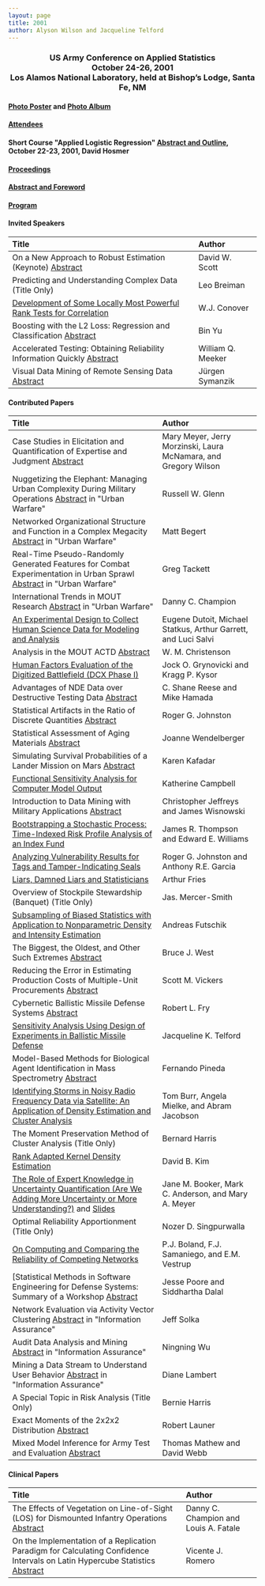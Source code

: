 ```yaml
---
layout: page
title: 2001
author: Alyson Wilson and Jacqueline Telford
---
```

<div align="center"><h3>US Army Conference on Applied Statistics<br>
October 24-26, 2001<br>
Los Alamos National Laboratory, held at Bishop’s Lodge, Santa Fe, NM</h3></div>


#### [Photo Poster](https://alysongwilson.github.io/ACAS/DOE6/2001.pdf) and [Photo Album](https://alysongwilson.github.io/ACAS/ACAS01/Photos/Photos.html)

#### [Attendees](https://alysongwilson.github.io/ACAS/ACAS01/Attendee2001.pdf)

#### Short Course "Applied Logistic Regression" [Abstract and Outline](https://alysongwilson.github.io/ACAS/DOE6/Master01.pdf#page=10), October 22-23, 2001, David Hosmer

#### [Proceedings](https://alysongwilson.github.io/ACAS/DOE6/Master01.pdf#page=1)

#### [Abstract and Foreword](https://alysongwilson.github.io/ACAS/DOE6/Master01.pdf#page=8)

#### [Program](https://alysongwilson.github.io/ACAS/DOE6/Master01.pdf#page=3)


#### Invited Speakers

| Title | Author |
| :--- | :--- |
| On a New Approach to Robust Estimation (Keynote) [Abstract](https://alysongwilson.github.io/ACAS/DOE6/Master01.pdf#page=12) | David W. Scott |
| Predicting and Understanding Complex Data (Title Only) | Leo Breiman |
| [Development of Some Locally Most Powerful Rank Tests for Correlation](https://alysongwilson.github.io/ACAS/DOE6/Master01.pdf#page=88) | W.J. Conover |
| Boosting with the L2 Loss: Regression and Classification [Abstract](https://alysongwilson.github.io/ACAS/DOE6/Master01.pdf#page=110) | Bin Yu |
| Accelerated Testing: Obtaining Reliability Information Quickly [Abstract](https://alysongwilson.github.io/ACAS/DOE6/Master01.pdf#page=181) | William Q. Meeker |
| Visual Data Mining of Remote Sensing Data [Abstract](https://alysongwilson.github.io/ACAS/DOE6/Master01.pdf#page=183) | Jürgen Symanzik |


#### Contributed Papers

| Title | Author |
| :--- | :--- |
| Case Studies in Elicitation and Quantification of Expertise and Judgment [Abstract](https://alysongwilson.github.io/ACAS/DOE6/Master01.pdf#page=12) | Mary Meyer, Jerry Morzinski, Laura McNamara, and Gregory Wilson |
| Nuggetizing the Elephant: Managing Urban Complexity During Military Operations [Abstract](https://alysongwilson.github.io/ACAS/DOE6/Master01.pdf#page=14) in "Urban Warfare" | Russell W. Glenn |
| Networked Organizational Structure and Function in a Complex Megacity [Abstract](https://alysongwilson.github.io/ACAS/DOE6/Master01.pdf#page=14) in "Urban Warfare" | Matt Begert |
| Real-Time Pseudo-Randomly Generated Features for Combat Experimentation in Urban Sprawl [Abstract](https://alysongwilson.github.io/ACAS/DOE6/Master01.pdf#page=15) in "Urban Warfare" | Greg Tackett |
| International Trends in MOUT Research [Abstract](https://alysongwilson.github.io/ACAS/DOE6/Master01.pdf#page=15) in "Urban Warfare" | Danny C. Champion|
| [An Experimental Design to Collect Human Science Data for Modeling and Analysis](https://alysongwilson.github.io/ACAS/DOE6/Master01.pdf#page=17) | Eugene Dutoit, Michael Statkus, Arthur Garrett, and Luci Salvi |
| Analysis in the MOUT ACTD [Abstract](https://alysongwilson.github.io/ACAS/DOE6/Master01.pdf#page=25) | W. M. Christenson |
| [Human Factors Evaluation of the Digitized Battlefield (DCX Phase I)](https://alysongwilson.github.io/ACAS/DOE6/Master01.pdf#page=28) | Jock O. Grynovicki and Kragg P. Kysor |
| Advantages of NDE Data over Destructive Testing Data [Abstract](https://alysongwilson.github.io/ACAS/DOE6/Master01.pdf#page=41) | C. Shane Reese and Mike Hamada |
| Statistical Artifacts in the Ratio of Discrete Quantities [Abstract](https://alysongwilson.github.io/ACAS/DOE6/Master01.pdf#page=42) | Roger G. Johnston |
| Statistical Assessment of Aging Materials [Abstract](https://alysongwilson.github.io/ACAS/DOE6/Master01.pdf#page=43) | Joanne Wendelberger |
| Simulating Survival Probabilities of a Lander Mission on Mars [Abstract](https://alysongwilson.github.io/ACAS/DOE6/Master01.pdf#page=44) | Karen Kafadar |
| [Functional Sensitivity Analysis for Computer Model Output](https://alysongwilson.github.io/ACAS/DOE6/Master01.pdf#page=44) | Katherine Campbell |
| Introduction to Data Mining with Military Applications [Abstract](https://alysongwilson.github.io/ACAS/DOE6/Master01.pdf#page=56) | Christopher Jeffreys and James Wisnowski |
| [Bootstrapping a Stochastic Process: Time-Indexed Risk Profile Analysis of an Index Fund](https://alysongwilson.github.io/ACAS/DOE6/Master01.pdf#page=59) | James R. Thompson and Edward E. Williams |
| [Analyzing Vulnerability Results for Tags and Tamper-Indicating Seals](https://alysongwilson.github.io/ACAS/DOE6/Master01.pdf#page=69) | Roger G. Johnston and Anthony R.E. Garcia |
| [Liars, Damned Liars and Statisticians](https://alysongwilson.github.io/ACAS/DOE6/Master01.pdf#page=78) | Arthur Fries |
| Overview of Stockpile Stewardship (Banquet) (Title Only) | Jas. Mercer-Smith |
| [Subsampling of Biased Statistics with Application to Nonparametric Density and Intensity Estimation](https://alysongwilson.github.io/ACAS/DOE6/Master01.pdf#page=112) | Andreas Futschik |
| The Biggest, the Oldest, and Other Such Extremes [Abstract](https://alysongwilson.github.io/ACAS/DOE6/Master01.pdf#page=118) | Bruce J. West |
| Reducing the Error in Estimating Production Costs of Multiple-Unit Procurements [Abstract](https://alysongwilson.github.io/ACAS/DOE6/Master01.pdf#page=118) | Scott M. Vickers |
| Cybernetic Ballistic Missile Defense Systems [Abstract](https://alysongwilson.github.io/ACAS/DOE6/Master01.pdf#page=119) | Robert L. Fry |
| [Sensitivity Analysis Using Design of Experiments in Ballistic Missile Defense](https://alysongwilson.github.io/ACAS/DOE6/Master01.pdf#page=120) | Jacqueline K. Telford |
| Model-Based Methods for Biological Agent Identification in Mass Spectrometry [Abstract](https://alysongwilson.github.io/ACAS/DOE6/Master01.pdf#page=134) | Fernando Pineda |
| [Identifying Storms in Noisy Radio Frequency Data via Satellite: An Application of Density Estimation and Cluster Analysis](https://alysongwilson.github.io/ACAS/DOE6/Master01.pdf#page=136) | Tom Burr, Angela Mielke, and Abram Jacobson |
| The Moment Preservation Method of Cluster Analysis (Title Only) | Bernard Harris |
| [Rank Adapted Kernel Density Estimation](https://alysongwilson.github.io/ACAS/DOE6/Master01.pdf#page=151) | David B. Kim |
| [The Role of Expert Knowledge in Uncertainty Quantification (Are We Adding More Uncertainty or More Understanding?)](https://alysongwilson.github.io/ACAS/DOE6/Master01.pdf#page=164) and [Slides](https://alysongwilson.github.io/ACAS01/PaperSlide/BookerJane.presentation.pdf) | Jane M. Booker, Mark C. Anderson, and Mary A. Meyer |
| Optimal Reliability Apportionment (Title Only) | Nozer D. Singpurwalla |
| [On Computing and Comparing the Reliability of Competing Networks](https://alysongwilson.github.io/ACAS/DOE6/Master01.pdf#page=172) | P.J. Boland, F.J. Samaniego, and E.M. Vestrup |
| [Statistical Methods in Software Engineering for Defense Systems: Summary of a Workshop [Abstract](https://alysongwilson.github.io/ACAS/DOE6/Master01.pdf#page=179) | Jesse Poore and Siddhartha Dalal |
| Network Evaluation via Activity Vector Clustering [Abstract](https://alysongwilson.github.io/ACAS/DOE6/Master01.pdf#page=180) in "Information Assurance" | Jeff Solka |
| Audit Data Analysis and Mining [Abstract](https://alysongwilson.github.io/ACAS/DOE6/Master01.pdf#page=180) in "Information Assurance" | Ningning Wu |
| Mining a Data Stream to Understand User Behavior [Abstract](https://alysongwilson.github.io/ACAS/DOE6/Master01.pdf#page=180) in "Information Assurance" | Diane Lambert |
| A Special Topic in Risk Analysis (Title Only) | Bernie Harris |
| Exact Moments of the 2x2x2 Distribution [Abstract](https://alysongwilson.github.io/ACAS/DOE6/Master01.pdf#page=182) | Robert Launer |
| Mixed Model Inference for Army Test and Evaluation [Abstract](https://alysongwilson.github.io/ACAS/DOE6/Master01.pdf#page=182) | Thomas Mathew and David Webb |


#### Clinical Papers

| Title | Author |
| :--- | :--- |
| The Effects of Vegetation on Line-of-Sight (LOS) for Dismounted Infantry Operations [Abstract](https://alysongwilson.github.io/ACAS/DOE6/Master01.pdf#page=56) | Danny C. Champion and Louis A. Fatale |
| On the Implementation of a Replication Paradigm for Calculating Confidence Intervals on Latin Hypercube Statistics [Abstract](https://alysongwilson.github.io/ACAS/DOE6/Master01.pdf#page=57) | Vicente J. Romero |
